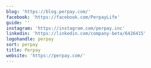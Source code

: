 ```yaml
---
blog: 'https://blog.perpay.com/'
facebook: 'https://facebook.com/PerpayLife'
guide: ''
instagram: 'https://instagram.com/perpay.inc'
linkedin: 'https://linkedin.com/company-beta/6426415'
logohandle: perpay
sort: perpay
title: Perpay
website: 'https://perpay.com/'
---
```

